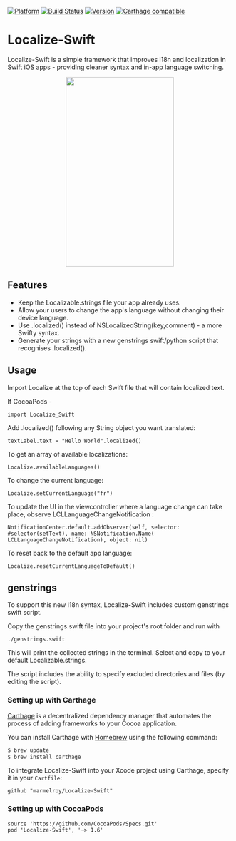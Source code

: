 [![Platform](https://img.shields.io/cocoapods/p/Localize-Swift.svg?maxAge=2592000)](http://cocoapods.org/?q=Localize-Swift)
[![Build Status](https://travis-ci.org/marmelroy/Localize-Swift.svg?branch=master)](https://travis-ci.org/marmelroy/Localize-Swift) [![Version](http://img.shields.io/cocoapods/v/Localize-Swift.svg)](http://cocoapods.org/?q=Localize-Swift)
[![Carthage compatible](https://img.shields.io/badge/Carthage-compatible-4BC51D.svg?style=flat)](https://github.com/Carthage/Carthage)

# Localize-Swift
Localize-Swift is a simple framework that improves i18n and localization in Swift iOS apps - providing cleaner syntax and in-app language switching.

<p align="center"><img src="http://i.imgur.com/vsrpqBt.gif" width="242" height="425"/></p>

## Features

- Keep the Localizable.strings file your app already uses.
- Allow your users to change the app's language without changing their device language.
- Use .localized() instead of NSLocalizedString(key,comment) - a more Swifty syntax.
- Generate your strings with a new genstrings swift/python script that recognises .localized().

## Usage

Import Localize at the top of each Swift file that will contain localized text.

If CocoaPods -
```
import Localize_Swift
```

Add .localized() following any String object you want translated:
```
textLabel.text = "Hello World".localized()
```

To get an array of available localizations:
```
Localize.availableLanguages()
```

To change the current language:
```
Localize.setCurrentLanguage("fr")
```

To update the UI in the viewcontroller where a language change can take place, observe LCLLanguageChangeNotification :
```
NotificationCenter.default.addObserver(self, selector: #selector(setText), name: NSNotification.Name( LCLLanguageChangeNotification), object: nil)
```

To reset back to the default app language:
```
Localize.resetCurrentLanguageToDefault()
```

## genstrings

To support this new i18n syntax, Localize-Swift includes custom genstrings swift script.

Copy the genstrings.swift file into your project's root folder and run with

```
./genstrings.swift
```

This will print the collected strings in the terminal. Select and copy to your default Localizable.strings.

The script includes the ability to specify excluded directories and files (by editing the script).

### Setting up with Carthage

[Carthage](https://github.com/Carthage/Carthage) is a decentralized dependency manager that automates the process of adding frameworks to your Cocoa application.

You can install Carthage with [Homebrew](http://brew.sh/) using the following command:

```bash
$ brew update
$ brew install carthage
```

To integrate Localize-Swift into your Xcode project using Carthage, specify it in your `Cartfile`:

```ogdl
github "marmelroy/Localize-Swift"
```

### Setting up with [CocoaPods](http://cocoapods.org/?q=Localize-Swift)
```
source 'https://github.com/CocoaPods/Specs.git'
pod 'Localize-Swift', '~> 1.6'
```
